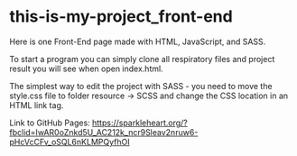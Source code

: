# this-is-my-project_front-end

Here is one Front-End page made with HTML, JavaScript, and SASS.


To start a program you can simply clone all respiratory files and project result you will see when open index.html.

The simplest way to edit the project with SASS - you need to move the style.css file to folder resource -> SCSS and change the CSS location in an HTML link tag.

Link to GitHub Pages:
https://sparkleheart.org/?fbclid=IwAR0oZnkd5U_AC212k_ncr9Sleav2nruw6-pHcVcCFv_oSQL6nKLMPQyfhOI
